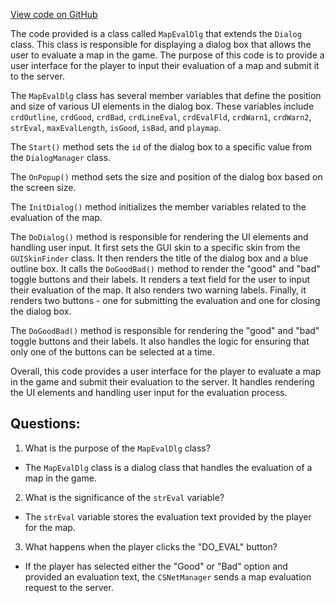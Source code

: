 [View code on GitHub](https://github.com/TieHaxJan/Brick-Force/Assembly-CSharp\MapEvalDlg.cs)

The code provided is a class called `MapEvalDlg` that extends the `Dialog` class. This class is responsible for displaying a dialog box that allows the user to evaluate a map in the game. The purpose of this code is to provide a user interface for the player to input their evaluation of a map and submit it to the server.

The `MapEvalDlg` class has several member variables that define the position and size of various UI elements in the dialog box. These variables include `crdOutline`, `crdGood`, `crdBad`, `crdLineEval`, `crdEvalFld`, `crdWarn1`, `crdWarn2`, `strEval`, `maxEvalLength`, `isGood`, `isBad`, and `playmap`.

The `Start()` method sets the `id` of the dialog box to a specific value from the `DialogManager` class.

The `OnPopup()` method sets the size and position of the dialog box based on the screen size.

The `InitDialog()` method initializes the member variables related to the evaluation of the map.

The `DoDialog()` method is responsible for rendering the UI elements and handling user input. It first sets the GUI skin to a specific skin from the `GUISkinFinder` class. It then renders the title of the dialog box and a blue outline box. It calls the `DoGoodBad()` method to render the "good" and "bad" toggle buttons and their labels. It renders a text field for the user to input their evaluation of the map. It also renders two warning labels. Finally, it renders two buttons - one for submitting the evaluation and one for closing the dialog box.

The `DoGoodBad()` method is responsible for rendering the "good" and "bad" toggle buttons and their labels. It also handles the logic for ensuring that only one of the buttons can be selected at a time.

Overall, this code provides a user interface for the player to evaluate a map in the game and submit their evaluation to the server. It handles rendering the UI elements and handling user input for the evaluation process.
## Questions: 
 1. What is the purpose of the `MapEvalDlg` class?
- The `MapEvalDlg` class is a dialog class that handles the evaluation of a map in the game.
2. What is the significance of the `strEval` variable?
- The `strEval` variable stores the evaluation text provided by the player for the map.
3. What happens when the player clicks the "DO_EVAL" button?
- If the player has selected either the "Good" or "Bad" option and provided an evaluation text, the `CSNetManager` sends a map evaluation request to the server.